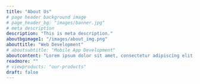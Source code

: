 ```yaml
---
title: "About Us"
# page header background image
# page_header_bg: "images/banner.jpg"
# meta description
description: "This is meta description."
aboutbgimage1: "/images/about_img.png"
abouttitle: "Web Development"
# aboutsubtitle: "Mobile App Development"
aboutcontent: "Lorem ipsum dolor sit amet, consectetur adipiscing elit, sed do eiusmod tempor incididunt ut labore et dolore magna aliqua. Ut enim ad minim veniam, quis nostrud exercitation ullamco laboris nisi ut aliquip ex ea commodo "
readmore: ""
# viewproducts: "our-products"
draft: false
---
```


